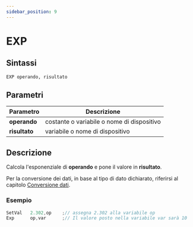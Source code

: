 ```yaml
---
sidebar_position: 9
---
```


# EXP

## Sintassi

  ```
 EXP operando, risultato
  ```

## Parametri
|Parametro              | Descrizione                                        |                
|-----------------------|----------------------------------------------------|
| **operando**          | costante o variabile o nome di dispositivo         |   
| **risultato**         | variabile o nome di dispositivo                    |         

## Descrizione
Calcola l'esponenziale di **operando** e pone il valore in **risultato**. 

Per la conversione dei dati, in base al tipo di dato dichiarato, riferirsi al capitolo [Conversione dati](/docs/ToDo.md).

### Esempio

```c {2} showLineNumbers
SetVal   2.302,op    ;// assegna 2.302 alla variabile op
Exp      op,var      ;// Il valore posto nella variabile var sarà 10
```